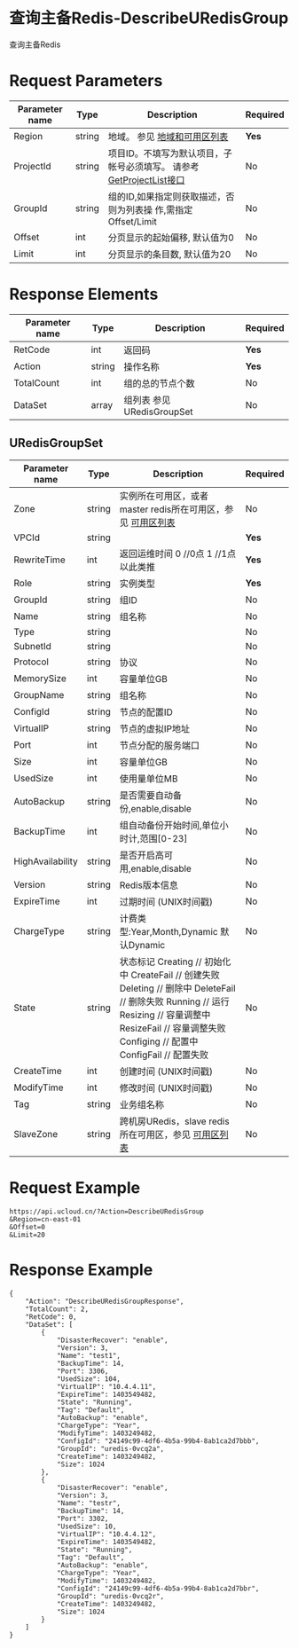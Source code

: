 # 查询主备Redis-DescribeURedisGroup

查询主备Redis

# Request Parameters
|Parameter name|Type|Description|Required|
|---|---|---|---|
|Region|string|地域。 参见 [地域和可用区列表](api/summary/regionlist)|**Yes**|
|ProjectId|string|项目ID。不填写为默认项目，子帐号必须填写。 请参考[GetProjectList接口](api/summary/get_project_list)|No|
|GroupId|string|组的ID,如果指定则获取描述，否则为列表操 作,需指定Offset/Limit|No|
|Offset|int|分页显示的起始偏移, 默认值为0|No|
|Limit|int|分页显示的条目数, 默认值为20|No|

# Response Elements
|Parameter name|Type|Description|Required|
|---|---|---|---|
|RetCode|int|返回码|**Yes**|
|Action|string|操作名称|**Yes**|
|TotalCount|int|组的总的节点个数|No|
|DataSet|array|组列表 参见 URedisGroupSet|No|

## URedisGroupSet
|Parameter name|Type|Description|Required|
|---|---|---|---|
|Zone|string|实例所在可用区，或者master redis所在可用区，参见 [可用区列表](api/summary/regionlist)|No|
|VPCId|string||**Yes**|
|RewriteTime|int|返回运维时间 0 //0点 1 //1点 以此类推|**Yes**|
|Role|string|实例类型|**Yes**|
|GroupId|string|组ID|No|
|Name|string|组名称|No|
|Type|string||No|
|SubnetId|string||No|
|Protocol|string|协议|No|
|MemorySize|int|容量单位GB|No|
|GroupName|string|组名称|No|
|ConfigId|string|节点的配置ID|No|
|VirtualIP|string|节点的虚拟IP地址|No|
|Port|int|节点分配的服务端口|No|
|Size|int|容量单位GB|No|
|UsedSize|int|使用量单位MB|No|
|AutoBackup|string|是否需要自动备份,enable,disable|No|
|BackupTime|int|组自动备份开始时间,单位小时计,范围[0-23]|No|
|HighAvailability|string|是否开启高可用,enable,disable|No|
|Version|string|Redis版本信息|No|
|ExpireTime|int|过期时间 (UNIX时间戳)|No|
|ChargeType|string|计费类型:Year,Month,Dynamic 默认Dynamic|No|
|State|string|状态标记 Creating // 初始化中 CreateFail // 创建失败 Deleting // 删除中 DeleteFail // 删除失败 Running // 运行 Resizing // 容量调整中 ResizeFail // 容量调整失败 Configing // 配置中 ConfigFail // 配置失败|No|
|CreateTime|int|创建时间 (UNIX时间戳)|No|
|ModifyTime|int|修改时间 (UNIX时间戳)|No|
|Tag|string|业务组名称|No|
|SlaveZone|string|跨机房URedis，slave redis所在可用区，参见 [可用区列表](api/summary/regionlist)|No|

# Request Example
```
https://api.ucloud.cn/?Action=DescribeURedisGroup
&Region=cn-east-01
&Offset=0
&Limit=20
```

# Response Example
```
{
    "Action": "DescribeURedisGroupResponse", 
    "TotalCount": 2, 
    "RetCode": 0, 
    "DataSet": [
        {
            "DisasterRecover": "enable", 
            "Version": 3, 
            "Name": "test1", 
            "BackupTime": 14, 
            "Port": 3306, 
            "UsedSize": 104, 
            "VirtualIP": "10.4.4.11", 
            "ExpireTime": 1403549482, 
            "State": "Running", 
            "Tag": "Default", 
            "AutoBackup": "enable", 
            "ChargeType": "Year", 
            "ModifyTime": 1403249482, 
            "ConfigId": "24149c99-4df6-4b5a-99b4-8ab1ca2d7bbb", 
            "GroupId": "uredis-0vcq2a", 
            "CreateTime": 1403249482, 
            "Size": 1024
        }, 
        {
            "DisasterRecover": "enable", 
            "Version": 3, 
            "Name": "testr", 
            "BackupTime": 14, 
            "Port": 3302, 
            "UsedSize": 10, 
            "VirtualIP": "10.4.4.12", 
            "ExpireTime": 1403549482, 
            "State": "Running", 
            "Tag": "Default", 
            "AutoBackup": "enable", 
            "ChargeType": "Year", 
            "ModifyTime": 1403249482, 
            "ConfigId": "24149c99-4df6-4b5a-99b4-8ab1ca2d7bbr", 
            "GroupId": "uredis-0vcq2r", 
            "CreateTime": 1403249482, 
            "Size": 1024
        }
    ]
}
```

